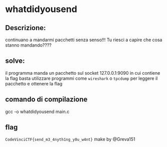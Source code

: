 # whatdidyousend

## Descrizione:
continuano a mandarmi pacchetti senza senso!!! Tu riesci a capire che cosa stanno mandando????

## solve:
il programma manda un pacchetto sul socket 127.0.0.1:9090 in cui contiene la flag
basta utilizzare programmi come `wireshark` o `tpcdump` per leggere il pacchetto e ottenere la flag

## comando di compilazione
gcc -o whatdidyousend main.c 

## flag 
`CodeVinciCTF{send_m3_4nyth1ng_y0u_w4nt}`
make by @Greva151
